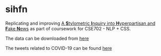 # sihfn

Replicating and improving [A **S**tylometric **I**nquiry into **H**yperpartisan and **F**ake **N**ews](https://www.aclweb.org/anthology/P18-1022.pdf) as part of coursework for CSE702 - NLP + CSS.

The data can be downloaded from [here](https://drive.google.com/drive/folders/1Ul6t74RW7Y4ahv12wlNlhzbABvYHnVjl)

The tweets related to COVID-19 can be found [here](https://github.com/thepanacealab/covid19_twitter)

